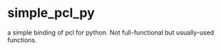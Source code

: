 # simple_pcl_py
a simple binding of pcl for python. Not full-functional but usually-used functions.
